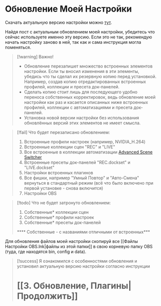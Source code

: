 # **Обновление Моей Настройки**
Скачать актуальную версию настройки можно [тут](https://t.me/a11p1ay).

Найдя пост с актуальным обновлением моей настройки, убедитесь что сейчас используете именно эту версию. Если это не так, рекомендую начать настройку заново в ней, так как и сама инструкция могла поменяться.

> [!warning] Важно!
> - Обновление перезапишет множество встроенных элементов настройки. Если ты вносил изменения в эти элементы, убедись что ты сделал их резервную копию перед установкой. Например, создав копию отредактированных встроенных профилей, коллекции и пресета док-панелей.
> - Сделать копию стоит лишь для последующего удобно переноса собственных корректировок, ведь обновление моей настройки как раз и касается описанных ниже встроенных профилей, коллекции с автоматизациями и пресета док-панелей.
> - Установка новой версии настройки без использования обновлённых версий этих элементов не имеет смысла.

> [!fail] Что будет перезаписано обновлением:
> 1. Встроенные профили настроек (например, NVIDIA_H.264)
> 2. Встроенные коллекции сцен "REC" и "LIVE"
> 3. Все встроенные в коллекции автоматизации [Advanced Scene Switcher](app://obsidian.md/Advanced%20Scene%20Switcher)
> 4. Встроенные пресеты док-панелей "REC.dockset" и "LIVE.dockset"
> 5. Настройки встроенных плагинов
> 6. Все фишки, например "Умный Повтор" и "Авто-Смена" вернуться в стандартный режим (всё что было включено при первой установке - снова включится)
> 7. Настройки OBS

> [!todo] Что не будет затронуто обновлением:
> 1. Собственные* коллекции сцен
> 2. Собственные* профили настроек
> 3. Собственные* пресеты док-панелей
>    
> **** Собственные - с названиями отличными от встроенных***

Для обновления файлов моей настройки скопируй все [[Файлы Настройки OBS.lnk|файлы из этой папки]] в свою корневую папку OBS (туда, где находятся bin, config и data).
> [!success] Я ознакомился с особенностями обновления и установил актуальную версию настройки согласно инструкции
> # [[3. Обновление, Плагины|Продолжить]]

